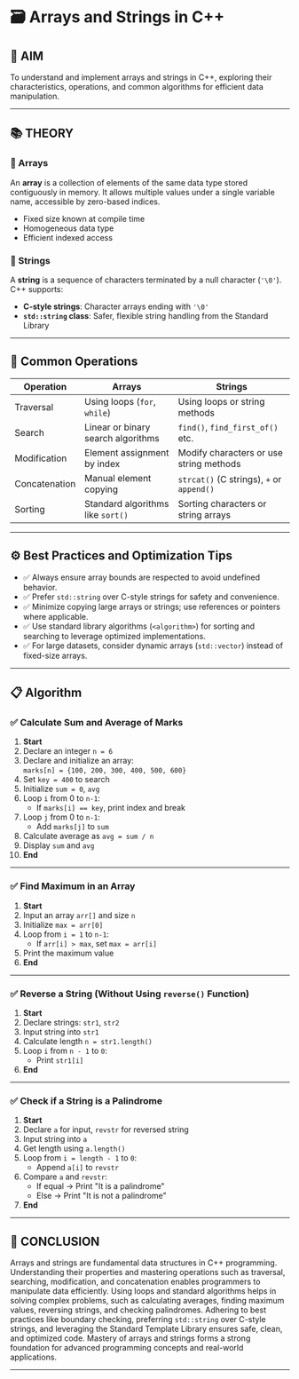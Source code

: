 # 🗃️ Arrays and Strings in C++

## 🎯 AIM  
To understand and implement arrays and strings in C++, exploring their characteristics, operations, and common algorithms for efficient data manipulation.

---

## 📚 THEORY

### 📌 Arrays
An **array** is a collection of elements of the same data type stored contiguously in memory. It allows multiple values under a single variable name, accessible by zero-based indices.

- Fixed size known at compile time  
- Homogeneous data type  
- Efficient indexed access  

### 📌 Strings
A **string** is a sequence of characters terminated by a null character (`'\0'`). C++ supports:

- **C-style strings**: Character arrays ending with `'\0'`  
- **`std::string` class**: Safer, flexible string handling from the Standard Library  

---

## 🔄 Common Operations

| Operation      | Arrays                              | Strings                               |
|----------------|--------------------------------------|----------------------------------------|
| Traversal      | Using loops (`for`, `while`)         | Using loops or string methods          |
| Search         | Linear or binary search algorithms   | `find()`, `find_first_of()` etc.       |
| Modification   | Element assignment by index          | Modify characters or use string methods|
| Concatenation  | Manual element copying               | `strcat()` (C strings), `+` or `append()` |
| Sorting        | Standard algorithms like `sort()`    | Sorting characters or string arrays    |

---

## ⚙️ Best Practices and Optimization Tips

- ✅ Always ensure array bounds are respected to avoid undefined behavior.  
- ✅ Prefer `std::string` over C-style strings for safety and convenience.  
- ✅ Minimize copying large arrays or strings; use references or pointers where applicable.  
- ✅ Use standard library algorithms (`<algorithm>`) for sorting and searching to leverage optimized implementations.  
- ✅ For large datasets, consider dynamic arrays (`std::vector`) instead of fixed-size arrays.  

---

## 📋 Algorithm

### ✅ Calculate Sum and Average of Marks

1. **Start**  
2. Declare an integer `n = 6`  
3. Declare and initialize an array:  
   `marks[n] = {100, 200, 300, 400, 500, 600}`  
4. Set `key = 400` to search  
5. Initialize `sum = 0`, `avg`  
6. Loop `i` from 0 to `n-1`:  
   - If `marks[i] == key`, print index and break  
7. Loop `j` from 0 to `n-1`:  
   - Add `marks[j]` to `sum`  
8. Calculate average as `avg = sum / n`  
9. Display `sum` and `avg`  
10. **End**

---

### ✅ Find Maximum in an Array

1. **Start**  
2. Input an array `arr[]` and size `n`  
3. Initialize `max = arr[0]`  
4. Loop from `i = 1` to `n-1`:  
   - If `arr[i] > max`, set `max = arr[i]`  
5. Print the maximum value  
6. **End**

---

### ✅ Reverse a String (Without Using `reverse()` Function)

1. **Start**  
2. Declare strings: `str1`, `str2`  
3. Input string into `str1`  
4. Calculate length `n = str1.length()`  
5. Loop `i` from `n - 1` to `0`:  
   - Print `str1[i]`  
6. **End**

---

### ✅ Check if a String is a Palindrome

1. **Start**  
2. Declare `a` for input, `revstr` for reversed string  
3. Input string into `a`  
4. Get length using `a.length()`  
5. Loop from `i = length - 1` to `0`:  
   - Append `a[i]` to `revstr`  
6. Compare `a` and `revstr`:  
   - If equal → Print "It is a palindrome"  
   - Else → Print "It is not a palindrome"  
7. **End**

---

## 🧠 CONCLUSION

Arrays and strings are fundamental data structures in C++ programming. Understanding their properties and mastering operations such as traversal, searching, modification, and concatenation enables programmers to manipulate data efficiently. Using loops and standard algorithms helps in solving complex problems, such as calculating averages, finding maximum values, reversing strings, and checking palindromes. Adhering to best practices like boundary checking, preferring `std::string` over C-style strings, and leveraging the Standard Template Library ensures safe, clean, and optimized code. Mastery of arrays and strings forms a strong foundation for advanced programming concepts and real-world applications.

---
